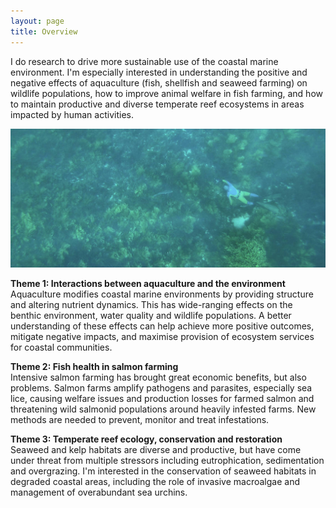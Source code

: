 ```yaml
---
layout: page
title: Overview
---
```


I do research to drive more sustainable use of the coastal marine environment. I'm especially interested in understanding the positive and negative effects of aquaculture (fish, shellfish and seaweed farming) on wildlife populations, how to improve animal welfare in fish farming, and how to maintain productive and diverse temperate reef ecosystems in areas impacted by human activities.  
  
![photographing dusky morwong](images/duskystalking.jpg "photo credit: Ian Johnston")  
  
**Theme 1: Interactions between aquaculture and the environment**  
Aquaculture modifies coastal marine environments by providing structure and altering nutrient dynamics. This has wide-ranging effects on the benthic environment, water quality and wildlife populations. A better understanding of these effects can help achieve more positive outcomes, mitigate negative impacts, and maximise provision of ecosystem services for coastal communities.  
  
**Theme 2: Fish health in salmon farming**  
Intensive salmon farming has brought great economic benefits, but also problems. Salmon farms amplify pathogens and parasites, especially sea lice, causing welfare issues and production losses for farmed salmon and threatening wild salmonid populations around heavily infested farms. New methods are needed to prevent, monitor and treat infestations.  
  
**Theme 3: Temperate reef ecology, conservation and restoration**  
Seaweed and kelp habitats are diverse and productive, but have come under threat from multiple stressors including eutrophication, sedimentation and overgrazing. I'm interested in the conservation of seaweed habitats in degraded coastal areas, including the role of invasive macroalgae and management of overabundant sea urchins.  
